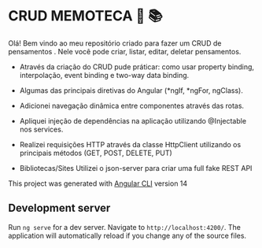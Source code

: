 # CRUD MEMOTECA 👩 📚
Olá! Bem vindo ao meu repositório criado para fazer um CRUD de pensamentos .
Nele você pode criar, listar, editar, deletar pensamentos.

- Através da criação do CRUD pude práticar:
como usar property binding, interpolação, event binding e two-way data binding.
- Algumas das principais diretivas do Angular (*ngIf, *ngFor, ngClass).
- Adicionei navegação dinâmica entre componentes através das rotas.
- Apliquei injeção de dependências na aplicação utilizando @Injectable nos services.
- Realizei requisições HTTP através da classe HttpClient utilizando os principais métodos (GET, POST, DELETE, PUT)

- Bibliotecas/Sites
Utilizei o json-server para criar uma full fake REST API 

This project was generated with [Angular CLI](https://github.com/angular/angular-cli) version 14

## Development server

Run `ng serve` for a dev server. Navigate to `http://localhost:4200/`. The application will automatically reload if you change any of the source files.




